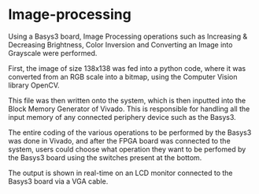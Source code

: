 # Image-processing
Using a Basys3 board, Image Processing operations such as Increasing & Decreasing Brightness, Color Inversion and Converting an Image into Grayscale were performed.

First, the image of size 138x138 was fed into a python code, where it was converted from an RGB scale into a bitmap, using the Computer Vision library OpenCV.

This file was then written onto the system, which is then inputted into the Block Memory Generator of Vivado. This is responsible for handling all the input memory of any connected periphery device such as the Basys3.

The entire coding of the various operations to be performed by the Basys3 was done in Vivado, and after the FPGA board was connected to the system, users could choose what operation they want to be perfomed by the Basys3 board using the switches present at the bottom.

The output is shown in real-time on an LCD monitor connected to the Basys3 board via a VGA cable.
